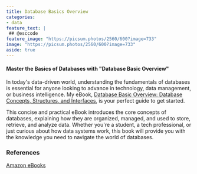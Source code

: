 ```yaml
---
title: Database Basics Overview
categories:
- data
feature_text: |
 ## @esccode
feature_image: "https://picsum.photos/2560/600?image=733"
image: "https://picsum.photos/2560/600?image=733"
aside: true
---
```


#### Master the Basics of Databases with "Database Basic Overview"

In today's data-driven world, understanding the fundamentals of databases is essential for anyone looking to advance in technology, data management, or business intelligence. My eBook, [Database Basic Overview: Database Concepts, Structures, and Interfaces](https://www.amazon.com/dp/B0DCV1H46H), is your perfect guide to get started.

This concise and practical eBook introduces the core concepts of databases, explaining how they are organized, managed, and used to store, retrieve, and analyze data. Whether you're a student, a tech professional, or just curious about how data systems work, this book will provide you with the knowledge you need to navigate the world of databases.

### References

[Amazon eBooks](https://www.amazon.com/author/esccode)
